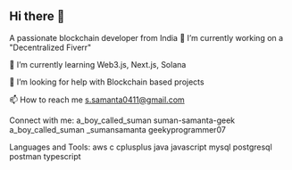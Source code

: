 ## Hi there 👋

A passionate blockchain developer from India
🔭 I’m currently working on a "Decentralized Fiverr"

🌱 I’m currently learning Web3.js, Next.js, Solana

🤝 I’m looking for help with Blockchain based projects

📫 How to reach me s.samanta0411@gmail.com

Connect with me:
a_boy_called_suman suman-samanta-geek a_boy_called_suman _sumansamanta geekyprogrammer07

Languages and Tools:
aws c cplusplus java javascript mysql postgresql postman typescript
